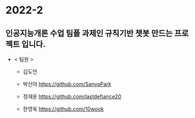 # 2022-2
## 인공지능개론 수업 팀플 과제인 규칙기반 챗봇 만드는 프로젝트 입니다.

+ < 팀원 >

  + 김도언 

  + 박산야 <https://github.com/SanyaPark>

  + 정재윤 <https://github.com/lastdefiance20>

  + 한영욱 <https://github.com/10wook>

